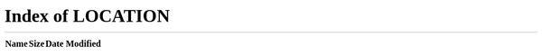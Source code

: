 ```yaml
---
layout: login
width: xsmall
title: Logout
permalink: /logout/
image: /uploads/dscm_sm.png
description: The DSCM Premium users logout page.
---
```


<html><head><meta http-equiv="refresh" content="0; url=/" /></head></html>